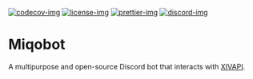 [codecov-img]: https://codecov.io/gh/bosuweru/miqobot/branch/main/graph/badge.svg?token=KOIQKQM0EV
[codecov-url]: https://codecov.io/gh/bosuweru/miqobot
[discord-img]: https://discord.com/api/guilds/1112862228044066816/widget.png
[discord-url]: https://discord.gg/faYesGbdU8
[license-img]: https://img.shields.io/github/license/bosuweru/miqobot?logo=gnu
[license-url]: LICENSE
[prettier-img]: https://img.shields.io/badge/code_style-prettier-ff69b4.svg?logo=prettier
[prettier-url]: https://github.com/prettier/prettier

[ ![codecov-img]][codecov-url]
[ ![license-img]][license-url]
[ ![prettier-img]][prettier-url]
[ ![discord-img]][discord-url]

# Miqobot

A multipurpose and open-source Discord bot that interacts with [XIVAPI](https://xivapi.com/ 'XIVAPI - A FINAL FANTASY XIV: Online REST API').
